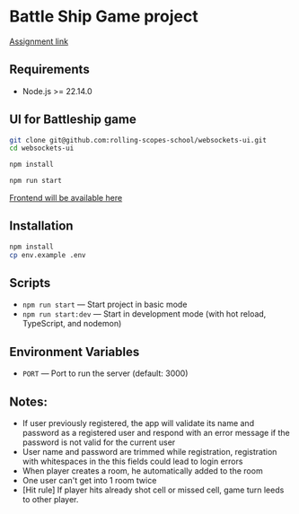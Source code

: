# Battle Ship Game project

[Assignment link](https://github.com/AlreadyBored/nodejs-assignments/blob/main/assignments/battleship/assignment.md)

## Requirements

- Node.js >= 22.14.0

## UI for Battleship game

```bash
git clone git@github.com:rolling-scopes-school/websockets-ui.git
cd websockets-ui

npm install

npm run start
```

[Frontend will be available here](http://localhost:8181/)

## Installation

```bash
npm install
cp env.example .env
```

## Scripts

- `npm run start` — Start project in basic mode
- `npm run start:dev` — Start in development mode (with hot reload, TypeScript, and nodemon)

## Environment Variables

- `PORT` — Port to run the server (default: 3000)

## Notes:

- If user previously registered, the app will validate its name and password as a registered user and respond with an error message if the password is not valid for the current user
- User name and password are trimmed while registration, registration with whitespaces in the this fields could lead to login errors
- When player creates a room, he automatically added to the room
- One user can't get into 1 room twice
- [Hit rule] If player hits already shot cell or missed cell, game turn leeds to other player.
